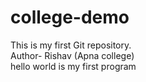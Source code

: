 # college-demo
This is my first Git repository.
<br>
Author- Rishav (Apna college)
<br>
hello world is my first program 